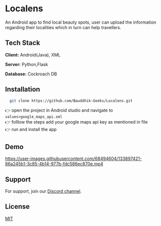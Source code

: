 # Localens

An Android app to find local beauty spots, user can upload the information 
regarding their localities which in turn can help travellers.


## Tech Stack

**Client:**  Android(Java), XML

**Server:** Python,Flask

**Database:** Cockroach DB



  
## Installation


```bash
  git clone https://github.com/Bauddhik-Geeks/Localens.git
```

 👉 open the project in Android studio and navigate to `values>google_maps_api.xml`  
 👉 folllow the steps add your google maps api key as mentioned in file  
 👉 run and install the app


    
## Demo 

https://user-images.githubusercontent.com/68494604/133897421-86a245b1-3c85-4b14-977b-fdc586ec870e.mp4



## Support

For support, join our [Discord channel](https://discord.gg/zC7C8u54fg).

  
## License

[MIT](https://choosealicense.com/licenses/mit/)
